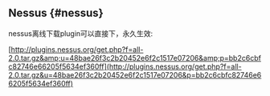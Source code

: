 ## Nessus {#nessus}

nessus离线下载plugin可以直接下，永久生效:

[http://plugins.nessus.org/get.php?f=all-2.0.tar.gz&amp;u=48bae26f3c2b20452e6f2c1517e07206&amp;p=bb2c6cbfc82746e66205f5634ef360ff](http://plugins.nessus.org/get.php?f=all-2.0.tar.gz&u=48bae26f3c2b20452e6f2c1517e07206&p=bb2c6cbfc82746e66205f5634ef360ff)